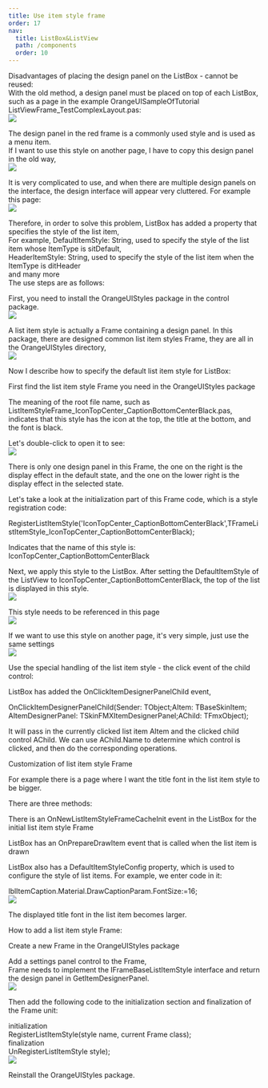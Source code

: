 ```yaml
---
title: Use item style frame
order: 17
nav:
  title: ListBox&ListView
  path: /components
  order: 10
---
```



Disadvantages of placing the design panel on the ListBox - cannot be reused:  
With the old method, a design panel must be placed on top of each ListBox, such as a page in the example OrangeUISampleOfTutorial ListViewFrame_TestComplexLayout.pas:  
![](http://www.orangeui.cn/wordpress/wp-content/uploads/2022/03/word-image.png)


The design panel in the red frame is a commonly used style and is used as a menu item.  
If I want to use this style on another page, I have to copy this design panel in the old way,  
![](http://www.orangeui.cn/wordpress/wp-content/uploads/2022/03/word-image-1.png)


It is very complicated to use, and when there are multiple design panels on the interface, the design interface will appear very cluttered. For example this page:  
![](http://www.orangeui.cn/wordpress/wp-content/uploads/2022/03/word-image-2.png)


Therefore, in order to solve this problem, ListBox has added a property that specifies the style of the list item,  
For example, DefaultItemStyle: String, used to specify the style of the list item whose ItemType is sitDefault,  
HeaderItemStyle: String, used to specify the style of the list item when the ItemType is ditHeader  
and many more    
The use steps are as follows:  


First, you need to install the OrangeUIStyles package in the control package.  
![](http://www.orangeui.cn/wordpress/wp-content/uploads/2022/03/word-image-3.png)


A list item style is actually a Frame containing a design panel. In this package, there are designed common list item styles Frame, they are all in the OrangeUIStyles directory,  
![](http://www.orangeui.cn/wordpress/wp-content/uploads/2022/03/word-image-4.png)


Now I describe how to specify the default list item style for ListBox:  

First find the list item style Frame you need in the OrangeUIStyles package  

The meaning of the root file name, such as ListItemStyleFrame_IconTopCenter_CaptionBottomCenterBlack.pas, indicates that this style has the icon at the top, the title at the bottom, and the font is black.  

Let's double-click to open it to see:  
![](http://www.orangeui.cn/wordpress/wp-content/uploads/2022/03/word-image-5.png)  


There is only one design panel in this Frame, the one on the right is the display effect in the default state, and the one on the lower right is the display effect in the selected state.  

Let's take a look at the initialization part of this Frame code, which is a style registration code:  

RegisterListItemStyle('IconTopCenter_CaptionBottomCenterBlack',TFrameListItemStyle_IconTopCenter_CaptionBottomCenterBlack);  

Indicates that the name of this style is: IconTopCenter_CaptionBottomCenterBlack  

Next, we apply this style to the ListBox. After setting the DefaultItemStyle of the ListView to IconTopCenter_CaptionBottomCenterBlack, the top of the list is displayed in this style.  
![](http://www.orangeui.cn/wordpress/wp-content/uploads/2022/03/word-image-6.png)


This style needs to be referenced in this page  
![](http://www.orangeui.cn/wordpress/wp-content/uploads/2022/03/word-image-7.png)


If we want to use this style on another page, it's very simple, just use the same settings  
![](http://www.orangeui.cn/wordpress/wp-content/uploads/2022/03/word-image-8.png)


Use the special handling of the list item style - the click event of the child control:  

ListBox has added the OnClickItemDesignerPanelChild event,  

OnClickItemDesignerPanelChild(Sender: TObject;AItem: TBaseSkinItem; AItemDesignerPanel: TSkinFMXItemDesignerPanel;AChild: TFmxObject);  

It will pass in the currently clicked list item AItem and the clicked child control AChild. We can use AChild.Name to determine which control is clicked, and then do the corresponding operations.  



Customization of list item style Frame  

For example there is a page where I want the title font in the list item style to be bigger.  

There are three methods:  

There is an OnNewListItemStyleFrameCacheInit event in the ListBox for the initial list item style Frame  

ListBox has an OnPrepareDrawItem event that is called when the list item is drawn  

ListBox also has a DefaultItemStyleConfig property, which is used to configure the style of list items. For example, we enter code in it:  

lblItemCaption.Material.DrawCaptionParam.FontSize:=16;  
![](http://www.orangeui.cn/wordpress/wp-content/uploads/2022/03/word-image-9.png)

The displayed title font in the list item becomes larger.  



How to add a list item style Frame:  

Create a new Frame in the OrangeUIStyles package  

Add a settings panel control to the Frame,  
Frame needs to implement the IFrameBaseListItemStyle interface and return the design panel in GetItemDesignerPanel.  
![](http://www.orangeui.cn/wordpress/wp-content/uploads/2022/03/word-image-10.png)


Then add the following code to the initialization section and finalization of the Frame unit:  

initialization  
RegisterListItemStyle(style name, current Frame class);  
finalization  
UnRegisterListItemStyle style);  
![](http://www.orangeui.cn/wordpress/wp-content/uploads/2022/03/word-image-11.png)


Reinstall the OrangeUIStyles package.  